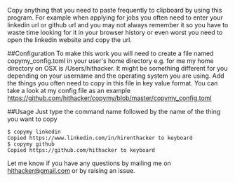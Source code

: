 Copy anything that you need to paste frequently to clipboard by using this program. For example when applying for jobs you often need to enter your linkedin url or github url and you may not always remember it so you have to waste time looking for it in your browser history or even worst you need to open the linkedin website and copy the url.

##Configuration
To make this work you will need to create a file named copymy_config.toml in your user's home directory e.g. for me my home directory on OSX is /Users/hithacker. It might be something different for you depending on your username and the operating system you are using. Add the things you often need to copy in this file in key value format. You can take a look at my config file as an example https://github.com/hithacker/copymy/blob/master/copymy_config.toml

##Usage
Just type the command name followed by the name of the thing you want to copy
    
    $ copymy linkedin
    Copied https://www.linkedin.com/in/hirenthacker to keyboard
    $ copymy github
    Copied https://github.com/hithacker to keyboard



Let me know if you have any questions by mailing me on hithacker@gmail.com or by raising an issue.
